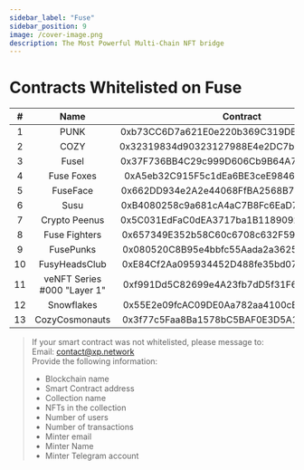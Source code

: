 ```yaml
---
sidebar_label: "Fuse"
sidebar_position: 9
image: /cover-image.png
description: The Most Powerful Multi-Chain NFT bridge
---
```


# Contracts Whitelisted on Fuse

|#|Name|Contract|Supply|
|:-:|:-:|:-:|:-:|
|1|PUNK|0xb73CC6D7a621E0e220b369C319DBFaC258cEf4D2|3,096|
|2|COZY|0x32319834d90323127988E4e2DC7b2162d4262904|999|
|3|Fusel|0x37F736BB4C29c999D606Cb9B64A7c0f4698056F5|382|
|4|Fuse Foxes|0xA5eb32C915F5c1dEa6BE3ceE98465fDAe100f2c7|492|
|5|FuseFace|0x662DD934e2A2e44068FfBA2568B7a9a4709543d7|416|
|6|Susu|0xB4080258c9a681cA4aC7B8Fc6EaD7d75653397D2|70|
|7|Crypto Peenus|0x5C031EdFaC0dEA3717ba1B11890923E62e34A31B|250|
|8|Fuse Fighters|0x657349E352b58C60c6708c632F590602e5715E5f|274|
|9|FusePunks|0x080520C8B95e4bbfc55Aada2a362575433E56533|151|
|10|FusyHeadsClub|0xE84Cf2Aa095934452D488fe35bd07A03389c6A19|66|
|11|veNFT Series #000 "Layer 1"|0xf991Dd5C82699e4A23fb7dD5f31F6E30925E9027|75|
|12|Snowflakes|0x55E2e09fcAC09DE0Aa782aa4100cEb5A8ec0473A|91|
|13|CozyCosmonauts|0x3f77c5Faa8Ba1578bC5BAF0E3D5A1ed710096569|411|

> If your smart contract was not whitelisted, please message to:<br/>
> Email: contact@xp.network<br/>
> Provide the following information:<br/>
> + Blockchain name
> + Smart Contract address
> + Collection name
> + NFTs in the collection
> + Number of users
> + Number of transactions
> + Minter email
> + Minter Name
> + Minter Telegram account